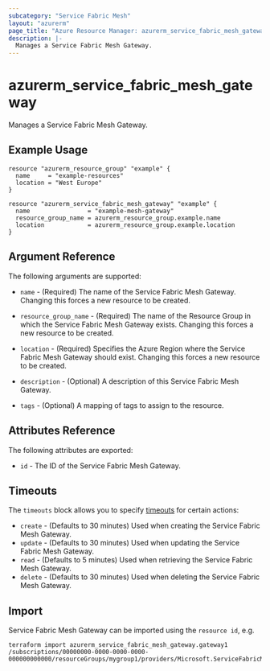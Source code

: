 ```yaml
---
subcategory: "Service Fabric Mesh"
layout: "azurerm"
page_title: "Azure Resource Manager: azurerm_service_fabric_mesh_gateway"
description: |-
  Manages a Service Fabric Mesh Gateway.
---
```


# azurerm_service_fabric_mesh_gateway

Manages a Service Fabric Mesh Gateway.

## Example Usage


```hcl
resource "azurerm_resource_group" "example" {
  name     = "example-resources"
  location = "West Europe"
}

resource "azurerm_service_fabric_mesh_gateway" "example" {
  name                = "example-mesh-gateway"
  resource_group_name = azurerm_resource_group.example.name
  location            = azurerm_resource_group.example.location
}
```

## Argument Reference

The following arguments are supported:

* `name` - (Required) The name of the Service Fabric Mesh Gateway. Changing this forces a new resource to be created.

* `resource_group_name` - (Required) The name of the Resource Group in which the Service Fabric Mesh Gateway exists. Changing this forces a new resource to be created.

* `location` - (Required) Specifies the Azure Region where the Service Fabric Mesh Gateway should exist. Changing this forces a new resource to be created.

* `description` - (Optional) A description of this Service Fabric Mesh Gateway.

* `tags` - (Optional) A mapping of tags to assign to the resource.

## Attributes Reference

The following attributes are exported:

* `id` - The ID of the Service Fabric Mesh Gateway.

## Timeouts

The `timeouts` block allows you to specify [timeouts](https://www.terraform.io/docs/configuration/resources.html#timeouts) for certain actions:

* `create` - (Defaults to 30 minutes) Used when creating the Service Fabric Mesh Gateway.
* `update` - (Defaults to 30 minutes) Used when updating the Service Fabric Mesh Gateway.
* `read` - (Defaults to 5 minutes) Used when retrieving the Service Fabric Mesh Gateway.
* `delete` - (Defaults to 30 minutes) Used when deleting the Service Fabric Mesh Gateway.

## Import

Service Fabric Mesh Gateway can be imported using the `resource id`, e.g.

```shell
terraform import azurerm_service_fabric_mesh_gateway.gateway1 /subscriptions/00000000-0000-0000-0000-000000000000/resourceGroups/mygroup1/providers/Microsoft.ServiceFabricMesh/gateways/gateway1
```
